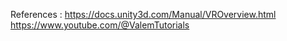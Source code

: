 References : 
https://docs.unity3d.com/Manual/VROverview.html
https://www.youtube.com/@ValemTutorials
